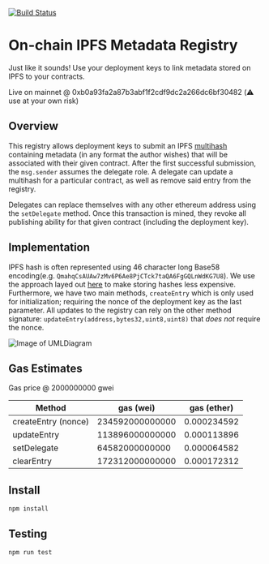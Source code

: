 [![Build Status](https://travis-ci.com/gh1dra/eth-metadata-registry.svg?branch=master)](https://travis-ci.com/corydickson/eth-metadata-registry)
# On-chain IPFS Metadata Registry

Just like it sounds! Use your deployment keys to link metadata stored on IPFS to your contracts.

Live on mainnet @ 0xb0a93fa2a87b3abf1f2cdf9dc2a266dc6bf30482 (⚠️  use at your own risk)

## Overview

This registry allows deployment keys to submit an IPFS [multihash](https://github.com/multiformats/multihash) containing metadata (in any format the
author wishes) that will be associated with their given contract. After the first successful submission, the `msg.sender` assumes the delegate role.
A delegate can update a multihash for a particular contract, as well as remove said entry from the registry.

Delegates can replace themselves with any other ethereum address using the `setDelegate` method. Once this transaction is mined, they revoke all
publishing ability for that given contract (including the deployment key).

## Implementation

IPFS hash is often represented using 46 character long Base58 encoding(e.g. `QmahqCsAUAw7zMv6P6Ae8PjCTck7taQA6FgGQLnWdKG7U8`).
We use the approach layed out [here](https://github.com/saurfang/ipfs-multihash-on-solidity) to make storing hashes less expensive. Furthermore, we have two main methods, `createEntry` which is only
used for initialization; requiring the nonce of the deployment key as the last parameter. All updates to the registry can rely on the other method signature: `updateEntry(address,bytes32,uint8,uint8)`
that *does not* require the nonce.

![Image of UMLDiagram](http://www.plantuml.com/plantuml/png/jP91QiCm44NtEiKi4wXxW61Ce0bqtT9LAK5Olwv1bemaf_ZsLGGU72etXEAL6MQUvtr9Un-a2qEdXQo3TNH0h-q8nwL68mE4c1fKLFI2flN1ZRIZsY6sZoPM5wGznuhxWWTdq8vErkYH5otCU8HfEMqwtpnw60MtlR4bcYIlifohqQQsyHlHarJAFL3RV_fdwR-sL5NCbqNn4T54l2BGyGmJXCBlZUzbCNCzM0EHyMB_woCRUdNRww-Zuql91-S5zmP_IvnAu5hXQmtfSch_IhpyrwNxVReGK6l5l7gz1j-PY4aZsMU6y-RJrFsFSm-ZXax_0000)

## Gas Estimates

Gas price @ 2000000000 gwei

| Method | gas (wei) | gas (ether) |
--- | --- | ---
createEntry (nonce) | 234592000000000 | 0.000234592
updateEntry | 113896000000000 | 0.000113896
setDelegate | 64582000000000 | 0.000064582
clearEntry | 172312000000000 | 0.000172312

## Install

`npm install`

## Testing

`npm run test`
